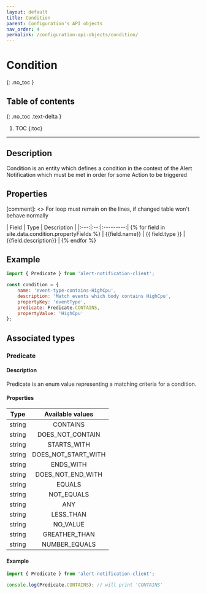 ```yaml
---
layout: default
title: Condition
parent: Configuration's API objects
nav_order: 4
permalink: /configuration-api-objects/condition/
---
```


# Condition
{: .no_toc }

## Table of contents
{: .no_toc .text-delta }

1. TOC
{:toc}

---

## Description

Condition is an entity which defines a condition in the context of the Alert Notification which must be met in order for some Action to be triggered

## Properties

[comment]: <> For loop must remain on the lines, if changed table won't behave normally

| Field | Type | Description |
|:---:|:--:|:---------:| {% for field in site.data.condition.propertyFields %}
| {{field.name}} | {{ field.type }} | {{field.description}} | {% endfor %}


## Example
```js
import { Predicate } from 'alert-notification-client';

const condition = {
    name: 'event-type-contains-HighCpu',
    description: 'Match events which body contains HighCpu',
    propertyKey: 'eventType',
    predicate: Predicate.CONTAINS,
    propertyValue: 'HighCpu'
};
```
## Associated types

### Predicate

#### Description

Predicate is an enum value representing a matching criteria for a condition.

#### Properties

|  Type  |  Available values |
|:------:|:-----------------:|
| string |     CONTAINS      |
| string |  DOES_NOT_CONTAIN |
| string |    STARTS_WITH    |
| string |DOES_NOT_START_WITH|
| string |    ENDS_WITH      |
| string | DOES_NOT_END_WITH |
| string |     EQUALS        |
| string |    NOT_EQUALS     |
| string |       ANY         |
| string |    LESS_THAN      |
| string |    NO_VALUE       |
| string |  GREATHER_THAN    |
| string |  NUMBER_EQUALS    |

#### Example
```js
import { Predicate } from 'alert-notification-client';

console.log(Predicate.CONTAINS); // will print 'CONTAINS'
```